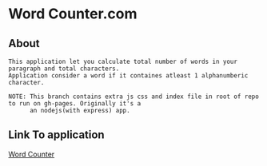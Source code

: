 # Word Counter.com

## About
    This application let you calculate total number of words in your paragraph and total characters.
    Application consider a word if it containes atleast 1 alphanumberic character.
    
    NOTE: This branch contains extra js css and index file in root of repo to run on gh-pages. Originally it's a 
          an nodejs(with express) app.
## Link To application
[Word Counter](https://a-deep97.github.io/word-counter/)
